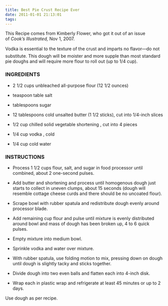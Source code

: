 ```yaml
---
title: Best Pie Crust Recipe Ever
date: 2011-01-01 21:13:01
tags:
---
```


This Recipe comes from Kimberly Flower, who got it out of an issue of _Cook’s Illustrated,_ Nov 1, 2007.

Vodka is essential to the texture of the crust and imparts no flavor—do not substitute<!-- more -->. This dough will be moister and more supple than most standard pie doughs and will require more flour to roll out (up to 1/4 cup).

### INGREDIENTS

*   2 1/2 cups unbleached all-purpose flour (12 1/2 ounces)

*   teaspoon table salt

*   tablespoons sugar

*   12 tablespoons cold unsalted butter (1 1/2 sticks), cut into 1/4-inch slices

*   1/2 cup chilled solid vegetable shortening , cut into 4 pieces

*   1/4 cup vodka , cold

*   1/4 cup cold water


### INSTRUCTIONS

*   Process 1 1/2 cups flour, salt, and sugar in food processor until combined, about 2 one-second pulses.

*   Add butter and shortening and process until homogenous dough just starts to collect in uneven clumps, about 15 seconds (dough will resemble cottage cheese curds and there should be no uncoated flour).

*   Scrape bowl with rubber spatula and redistribute dough evenly around processor blade.

*   Add remaining cup flour and pulse until mixture is evenly distributed around bowl and mass of dough has been broken up, 4 to 6 quick pulses.

*   Empty mixture into medium bowl.

*   Sprinkle vodka and water over mixture.

*   With rubber spatula, use folding motion to mix, pressing down on dough until dough is slightly tacky and sticks together.

*   Divide dough into two even balls and flatten each into 4-inch disk.

*   Wrap each in plastic wrap and refrigerate at least 45 minutes or up to 2 days.


Use dough as per recipe.